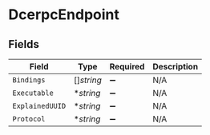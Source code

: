 # DcerpcEndpoint


## Fields

| Field              | Type               | Required           | Description        |
| ------------------ | ------------------ | ------------------ | ------------------ |
| `Bindings`         | []*string*         | :heavy_minus_sign: | N/A                |
| `Executable`       | **string*          | :heavy_minus_sign: | N/A                |
| `ExplainedUUID`    | **string*          | :heavy_minus_sign: | N/A                |
| `Protocol`         | **string*          | :heavy_minus_sign: | N/A                |